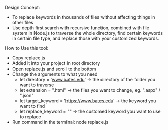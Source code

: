 Design Concept:
- To replace keywords in thousands of files without affecting things in other files
- Use depth first search with recursive function, combined with file system in Node.js to traverse the whole directory, find certain keywords in certain file type, and replace those with your customized keywords.

How to Use this tool:
- Copy replace.js
- Added it into your project in root directory
- Open replace.js and scroll to the bottom
- Change the arguments to what you need
    - let directory = 'www.bates.edu' -> the directory of the folder you want to traverse
    - let extension = ".html"  -> the files you want to change, eg. ".aspx" / ".json"
    - let target_keyword = 'https://www.bates.edu'  -> the keyword you want to find
    - let replace_keyword = "" -> the customed keyword you want to use to replace
- Run command in the terminal: node replace.js 